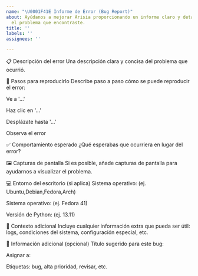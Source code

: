 ```yaml
---
name: "\U0001F41E Informe de Error (Bug Report)"
about: Ayúdanos a mejorar Arisia proporcionando un informe claro y detallado sobre
  el problema que encontraste.
title: ''
labels: ''
assignees: ''

---
```


📋 Descripción del error
Una descripción clara y concisa del problema que ocurrió.

🔁 Pasos para reproducirlo
Describe paso a paso cómo se puede reproducir el error:

Ve a '...'

Haz clic en '...'

Desplázate hasta '...'

Observa el error

✅ Comportamiento esperado
¿Qué esperabas que ocurriera en lugar del error?

🖼️ Capturas de pantalla
Si es posible, añade capturas de pantalla para ayudarnos a visualizar el problema.

💻 Entorno del escritorio (si aplica)
Sistema operativo: (ej. Ubuntu,Debian,Fedora,Arch)

Sistema operativo: (ej. Fedora 41)

Versión de Python: (ej. 13.11)

🧩 Contexto adicional
Incluye cualquier información extra que pueda ser útil: logs, condiciones del sistema, configuración especial, etc.

📝 Información adicional (opcional)
Título sugerido para este bug:

Asignar a:

Etiquetas: bug, alta prioridad, revisar, etc.
